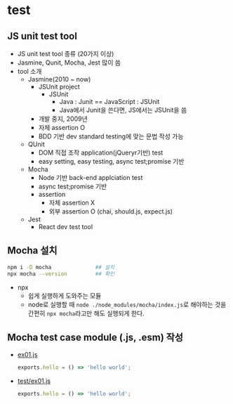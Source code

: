 # test

## JS unit test tool

* JS unit test tool 종류 (20가지 이상)
* Jasmine, Qunit, Mocha, Jest 많이 씀
* tool 소개
    * Jasmine(2010 ~ now)
        * JSUnit project
            * JSUnit
                * Java : Junit == JavaScript : JSUnit
                * Java에서 Junit을 쓴다면, JS에서는 JSUnit을 씀
        * 개발 중지, 2009년
        * 자체 assertion O
        * BDD 기반 dev standard testing에 맞는 문법 작성 가능
    * QUnit
        * DOM 직접 조작 application(jQueryr기반) test
        * easy setting, easy testing, async test;promise 기반
    * Mocha
        * Node 기반 back-end applciation test
        * async test;promise 기반
        * assertion
            * 자체 assertion X
            * 외부 assertion O (chai, should.js, expect.js)
    * Jest
        * React dev test tool

## Mocha 설치
```bash
npm i -D mocha              ## 설치
npx mocha --version         ## 확인
```
* npx
    * 쉽게 실행하게 도와주는 모듈
    * node로 실행할 때 ```node ./node_modules/mocha/index.js```로 해야하는 것을 간편히 ```npx mocha```라고만 해도 실행되게 한다.

## Mocha test case module (.js, .esm) 작성

* [ex01.js](ex01.js)
    ```js
    exports.hello = () => 'hello world';
    ```
* [test/ex01.js](ex01.js)
    ```js
    exports.hello = () => 'hello world';
    ```